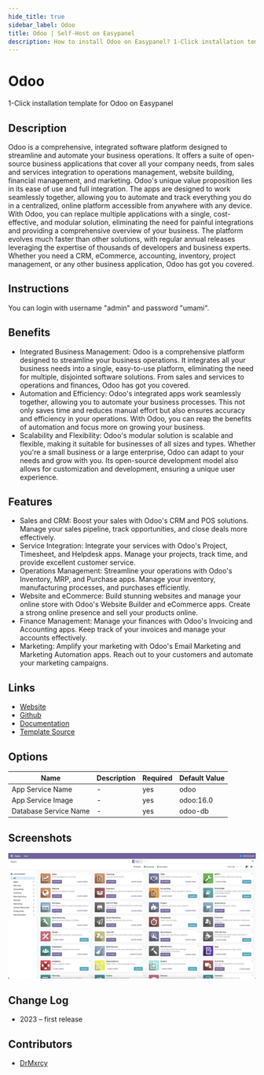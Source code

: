 ```yaml
---
hide_title: true
sidebar_label: Odoo
title: Odoo | Self-Host on Easypanel
description: How to install Odoo on Easypanel? 1-Click installation template for Odoo on Easypanel
---
```


<!-- generated -->

# Odoo

1-Click installation template for Odoo on Easypanel

## Description

Odoo is a comprehensive, integrated software platform designed to streamline and automate your business operations. It offers a suite of open-source business applications that cover all your company needs, from sales and services integration to operations management, website building, financial management, and marketing. Odoo&#39;s unique value proposition lies in its ease of use and full integration. The apps are designed to work seamlessly together, allowing you to automate and track everything you do in a centralized, online platform accessible from anywhere with any device. With Odoo, you can replace multiple applications with a single, cost-effective, and modular solution, eliminating the need for painful integrations and providing a comprehensive overview of your business. The platform evolves much faster than other solutions, with regular annual releases leveraging the expertise of thousands of developers and business experts. Whether you need a CRM, eCommerce, accounting, inventory, project management, or any other business application, Odoo has got you covered.

## Instructions

You can login with username &quot;admin&quot; and password &quot;umami&quot;.

## Benefits

- Integrated Business Management: Odoo is a comprehensive platform designed to streamline your business operations. It integrates all your business needs into a single, easy-to-use platform, eliminating the need for multiple, disjointed software solutions. From sales and services to operations and finances, Odoo has got you covered.
- Automation and Efficiency: Odoo's integrated apps work seamlessly together, allowing you to automate your business processes. This not only saves time and reduces manual effort but also ensures accuracy and efficiency in your operations. With Odoo, you can reap the benefits of automation and focus more on growing your business.
- Scalability and Flexibility: Odoo's modular solution is scalable and flexible, making it suitable for businesses of all sizes and types. Whether you're a small business or a large enterprise, Odoo can adapt to your needs and grow with you. Its open-source development model also allows for customization and development, ensuring a unique user experience.

## Features

- Sales and CRM: Boost your sales with Odoo's CRM and POS solutions. Manage your sales pipeline, track opportunities, and close deals more effectively.
- Service Integration: Integrate your services with Odoo's Project, Timesheet, and Helpdesk apps. Manage your projects, track time, and provide excellent customer service.
- Operations Management: Streamline your operations with Odoo's Inventory, MRP, and Purchase apps. Manage your inventory, manufacturing processes, and purchases efficiently.
- Website and eCommerce: Build stunning websites and manage your online store with Odoo's Website Builder and eCommerce apps. Create a strong online presence and sell your products online.
- Finance Management: Manage your finances with Odoo's Invoicing and Accounting apps. Keep track of your invoices and manage your accounts effectively.
- Marketing: Amplify your marketing with Odoo's Email Marketing and Marketing Automation apps. Reach out to your customers and automate your marketing campaigns.

## Links

- [Website](https://www.odoo.com)
- [Github](https://github.com/odoo/odoo)
- [Documentation](https://www.odoo.com/page/docs)
- [Template Source](https://github.com/easypanel-io/templates/tree/main/templates/odoo)

## Options

Name | Description | Required | Default Value
-|-|-|-
App Service Name | - | yes | odoo
App Service Image | - | yes | odoo:16.0
Database Service Name | - | yes | odoo-db

## Screenshots

![Odoo Screenshot](./assets/screenshot.png)

## Change Log

- 2023 – first release

## Contributors

- [DrMxrcy](https://github.com/DrMxrcy)
